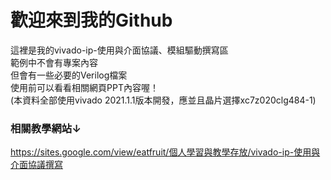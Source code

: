 # 歡迎來到我的Github  
這裡是我的vivado-ip-使用與介面協議、模組驅動撰寫區  
範例中不會有專案內容  
但會有一些必要的Verilog檔案  
使用前可以看看相關網頁PPT內容喔！  
(本資料全部使用vivado 2021.1.1版本開發，應並且晶片選擇xc7z020clg484-1)  
### 相關教學網站↓  
<https://sites.google.com/view/eatfruit/個人學習與教學存放/vivado-ip-使用與介面協議撰寫>
